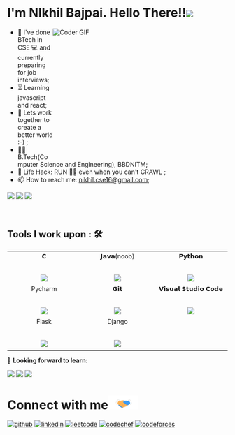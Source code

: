# I'm NIkhil Bajpai. Hello There!!<img src="https://raw.githubusercontent.com/iampavangandhi/iampavangandhi/master/gifs/Hi.gif" width="30px"></h2>

<img align="right" src="https://media.giphy.com/media/SWoSkN6DxTszqIKEqv/giphy.gif" alt="Coder GIF" width="400" height="300">

- :telescope: I've done BTech in CSE 💻 and currently preparing for job interviews;
- :hourglass_flowing_sand: Learning javascript and react;
- 💬 Lets work together to create a better world :-) ;
- :man_technologist: B.Tech(Computer Science and Engineering), BBDNITM; 
- :dart: Life Hack: RUN  🏃‍♂️ even when you can't CRAWL ;
- 📫 How to reach me: nikhil.cse16@gmail.com;



[![](https://img.shields.io/badge/LinkedIn-nikhilbajpai-blue)](https://www.linkedin.com/in/nikhil-bajpai//)
[![](https://img.shields.io/badge/Gmail-nikhil.cse16@gmail.com-red)](mailto:nikhil.cse16@gmail.com)
[![](https://img.shields.io/badge/Telegram-Nikhil-blue)](https://t.me/Nikhil)<br><br><br>


## Tools I work upon : 🛠
<table>
  <tbody>
    <tr valign="top">
      <td width="25%" align="center">
        <span>𝗖</span><br><br><br>
        <img height="64px" src="https://cdn.svgporn.com/logos/c.svg">
      </td>
      <td width="25%" align="center">
        <span>𝗝𝗮𝘃𝗮(noob)</span><br><br><br>
        <img height="64px" src="https://cdn.svgporn.com/logos/java.svg">
      </td>
      <td width="25%" align="center">
        <span>𝗣𝘆𝘁𝗵𝗼𝗻</span><br><br><br>
        <img height="64px" src="https://cdn.svgporn.com/logos/python.svg">
      </td>
    </tr>
    <tr valign="top">
      <td width="25%" align="center">
        <span>Pycharm</span><br><br><br>
        <img height="64px" src="https://cdn.svgporn.com/logos/pycharm.svg">
      </td>
      <td width="25%" align="center">
        <span>𝗚𝗶𝘁</span><br><br><br>
        <img height="64px" src="https://cdn.svgporn.com/logos/git-icon.svg">
      </td>
      <td width="25%" align="center">
        <span>𝗩𝗶𝘀𝘂𝗮𝗹 𝗦𝘁𝘂𝗱𝗶𝗼 𝗖𝗼𝗱𝗲</span><br><br><br>
        <img height="64px" src="https://cdn.svgporn.com/logos/visual-studio-code.svg">
      </td>
    </tr>
    <tr valign="top">
      <td widht ="25%" align="center">
        <span>Flask</span><br><br><br>
        <img height="64px" src="https://cdn.svgporn.com/logos/flask.svg">
      </td>
      <td widht ="25%" align="center">
        <span>Django</span><br><br><br>
        <img height="64px" src="https://cdn.svgporn.com/logos/django.svg">
      </td>
      
  </tbody>
</table>

**🌱 Looking forward to learn:**

<code><a href="https://www.javascript.com/" target="_blank"><img height="50" src="https://www.vectorlogo.zone/logos/javascript/javascript-ar21.svg"></a></code>
<code><a href="https://reactjs.org/" target="_blank"><img height="50" src="https://www.vectorlogo.zone/logos/reactjs/reactjs-ar21.svg"></a></code>
<code><a href="https://cloud.google.com/" target="_blank"><img height="50" src="https://www.vectorlogo.zone/logos/google_cloud/google_cloud-ar21.svg"></a></code>

# Connect with me<img src="https://github.com/SatYu26/SatYu26/blob/master/Assets/Handshake.gif" height="32px">

[<img src='https://cdn.jsdelivr.net/npm/simple-icons@3.0.1/icons/github.svg' alt='github' height='40'>](https://github.com/bajpaiNikhil)  [<img src='https://cdn.jsdelivr.net/npm/simple-icons@3.0.1/icons/linkedin.svg' alt='linkedin' height='40'>](https://www.linkedin.com/in/www.linkedin.com/in/nikhil-bajpai/)  [<img src='https://cdn.jsdelivr.net/npm/simple-icons@3.0.1/icons/leetcode.svg' alt='leetcode' height='40'>](https://leetcode.com/IamStupid/)  [<img src='https://cdn.jsdelivr.net/npm/simple-icons@3.0.1/icons/codechef.svg' alt='codechef' height='40'>](https://www.codechef.com/users/dexter56)  [<img src='https://cdn.jsdelivr.net/npm/simple-icons@3.0.1/icons/codeforces.svg' alt='codeforces' height='40'>](https://codeforces.com/profile/I_AmStupid)  
